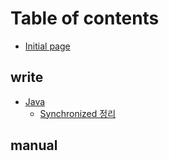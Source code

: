 # Table of contents

* [Initial page](README.md)

## write

* [Java](write/java/README.md)
  * [Synchronized 정리](write/java/synchronized.md)

## manual <a id="manual-1"></a>


